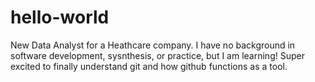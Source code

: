 # hello-world
New Data Analyst for a Heathcare company. I have no background in software development, sysnthesis, or practice, but I am learning! Super excited to finally understand git and how github functions as a tool.
